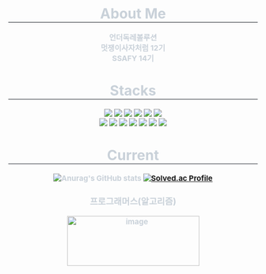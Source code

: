 <div align="center">
    <h1 style="border-bottom: 1px solid #21262d; color: #c9d1d9;"> About Me  </h1>
    <div style="font-weight: 700; font-size: 15px; text-align: center; color: #c9d1d9;">
        언더독레볼루션<br>
        멋쟁이사자처럼 12기<br>
        SSAFY 14기
    </div>
  <h1 style="border-bottom: 1px solid #21262d; color: #c9d1d9;"> Stacks  </h1>
  <img src="https://img.shields.io/badge/HTML5-E34F26?style=flat-square&logo=HTML5&logoColor=white">
  <img src="https://img.shields.io/badge/CSS3-1572B6?style=flat-square&logo=CSS3&logoColor=white">
  <img src="https://img.shields.io/badge/JavaScript-F7DF1E?style=flat-square&logo=javascript&logoColor=black"/>
  <img src="https://img.shields.io/badge/typescript-3178C6?style=flat-square&logo=typescript&logoColor=white"/>
  <img src="https://img.shields.io/badge/Python-3776AB?style=flat-square&logo=Python&logoColor=white"/>
  <img src="https://img.shields.io/badge/Next.Js-000000?style=flat-square&logo=nextdotjs&logoColor=white"><br>
  <img src="https://img.shields.io/badge/Recoil-3578E5?style=flat-square&logo=recoil&logoColor=white">
  <img src="https://img.shields.io/badge/tailwindcss-06B6D4?style=flat-square&logo=tailwindcss&logoColor=white">
  <img src="https://img.shields.io/badge/Vercel-000000?style=flat-square&logo=vercel&logoColor=white">
  <img src="https://img.shields.io/badge/naver-03C75A?style=flat-square&logo=naver&logoColor=white">
  <img src="https://img.shields.io/badge/Notion-000000?style=for-the-badge&logo=Notion&logoColor=white">
  <img src="https://img.shields.io/badge/Git-F05032?style=flat-square&logo=Git&logoColor=white">
  <img src="https://img.shields.io/badge/Github-181717?style=flat-square&logo=Github&logoColor=white">




</div>
<div align="center">
    <h1 style="border-bottom: 1px solid #21262d; color: #c9d1d9;"> Current  </h2>
    <div style="font-weight: 700; font-size: 15px; text-align: center; color: #c9d1d9;">

![Anurag's GitHub stats](https://github-readme-stats.vercel.app/api?username=shipleaf&show_icons=true&theme=radical)
[![Solved.ac Profile](http://mazassumnida.wtf/api/v2/generate_badge?boj=sunyeop12)](https://solved.ac/sunyeop12/)
<h3>프로그래머스(알고리즘)</h3>
<img width="267" height="101" alt="image" src="https://github.com/user-attachments/assets/65dd59d0-7909-4550-ad07-66908c0e3710" />

<!-- ![Programmers Badge](https://raw.githubusercontent.com/shipleaf/Programmers_Badge_Generator/Programmers_Badge_Generator/main/result/result.svg) --!>
<!--
**shipleaf/shipleaf** is a ✨ _special_ ✨ repository because its `README.md` (this file) appears on your GitHub profile.

Here are some ideas to get you started:

- 🔭 I’m currently working on ...
- 🌱 I’m currently learning ...
- 👯 I’m looking to collaborate on ...
- 🤔 I’m looking for help with ...
- 💬 Ask me about ...
- 📫 How to reach me: ...
- 😄 Pronouns: ...
- ⚡ Fun fact: ...
-->
